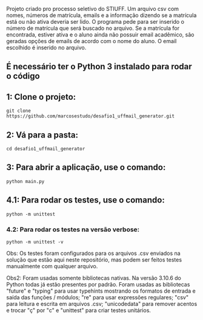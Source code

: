 Projeto criado pro processo seletivo do STIUFF. 
Um arquivo csv com nomes, números de matrícula, emails e a informação dizendo se a matrícula está ou não ativa deveria ser lido. 
O programa pede para ser inserido o número de matrícula que será buscado no arquivo. Se a matrícula for encontrada, estiver ativa e o aluno ainda não possuir email acadêmico, são geradas opções de emails de acordo com o nome do aluno.
O email escolhido é inserido no arquivo.

## É necessário ter o Python 3 instalado para rodar o código

## 1: Clone o projeto:

```
git clone https://github.com/marcosestudo/desafio1_uffmail_generator.git
```

## 2: Vá para a pasta:

```
cd desafio1_uffmail_generator
```

## 3: Para abrir a aplicação, use o comando:

```
python main.py
```

## 4.1: Para rodar os testes, use o comando:

```
python -m unittest
```

### 4.2: Para rodar os testes na versão verbose:

```
python -m unittest -v
```

Obs: Os testes foram configurados para os arquivos .csv enviados na solução que estão aqui neste repositório, mas podem ser feitos testes manualmente com qualquer arquivo.

Obs2: Foram usadas somente bibliotecas nativas. Na versão 3.10.6 do Python todas já estão presentes por padrão. Foram usadas as bibliotecas "future" e "typing" para usar typehints mostrando os formatos de entrada e saída das funções / módulos; "re" para usar expressões regulares; "csv" para leitura e escrita em arquivos .csv; "unicodedata" para remover acentos e trocar "ç" por "c" e "unittest" para criar testes unitários.
